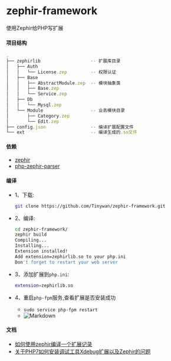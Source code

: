 # zephir-framework
使用Zephir给PHP写扩展

####   项目结构 <a name="目录结构" />

```javascript
.
├── zephirlib                   -- 扩展库目录
│   ├── Auth
│   │   └── License.zep         -- 权限认证
│   ├── Base
│   │   ├── AbstractModule.zep  -- 模块抽象类
│   │   ├── Base.zep
│   │   └── Service.zep
│   ├── Db
│   │   └── Mysql.zep
│   └── Module                  -- 业务模块目录
│       ├── Category.zep
│       └── Edit.zep            
├── config.json                 -- 编译扩展配置文件
└── ext                         -- 编译生成的.so文件

```  

####  依赖 <a name="编译环境" />
+   [zephir](https://github.com/phalcon/zephir)
+   [php-zephir-parser](https://github.com/phalcon/php-zephir-parser)
####  编译 <a name="如何编译" />
+   1、下载:

    ```bash
    git clone https://github.com/Tinywan/zephir-framework.git
    ```
+   2、编译:

    ```bash
    cd zephir-framework/
    zephir build
    Compiling...
    Installing...
    Extension installed!
    Add extension=zephirlib.so to your php.ini
    Don't forget to restart your web server
    ```
+   3、添加扩展到`php.ini`:

    ```bash
    extension=zephirlib.so
    ```  
+   4、重启`php-fpm`服务,查看扩展是否安装成功
    +   `sudo service php-fpm restart` 
    +  ![Markdown](https://github.com/Tinywan/zephir-framework/blob/master/file/zephir_config_file1.png)  
####  文档
+   [如何使用zephir编译一个扩展记录](http://www.cnblogs.com/tinywan/p/7753456.html) 
+   [关于PHP7如何安装调试工具Xdebug扩展以及Zephir的问题](http://www.cnblogs.com/tinywan/p/7447958.html) 
